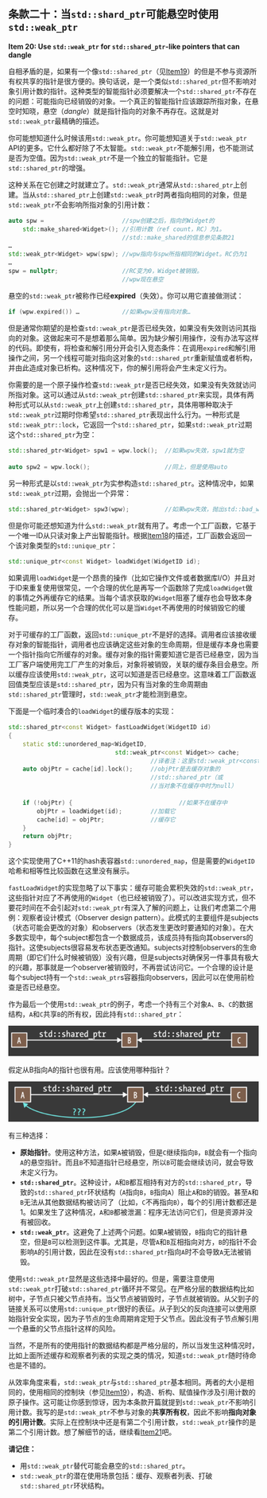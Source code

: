 ## 条款二十：当`std::shard_ptr`可能悬空时使用`std::weak_ptr`

**Item 20: Use `std::weak_ptr` for `std::shared_ptr`-like pointers that can dangle**

自相矛盾的是，如果有一个像`std::shared_ptr`（见[Item19](https://github.com/kelthuzadx/EffectiveModernCppChinese/blob/master/4.SmartPointers/item19.md)）的但是不参与资源所有权共享的指针是很方便的。换句话说，是一个类似`std::shared_ptr`但不影响对象引用计数的指针。这种类型的智能指针必须要解决一个`std::shared_ptr`不存在的问题：可能指向已经销毁的对象。一个真正的智能指针应该跟踪所指对象，在悬空时知晓，悬空（*dangle*）就是指针指向的对象不再存在。这就是对`std::weak_ptr`最精确的描述。

你可能想知道什么时候该用`std::weak_ptr`。你可能想知道关于`std::weak_ptr` API的更多。它什么都好除了不太智能。`std::weak_ptr`不能解引用，也不能测试是否为空值。因为`std::weak_ptr`不是一个独立的智能指针。它是`std::shared_ptr`的增强。

这种关系在它创建之时就建立了。`std::weak_ptr`通常从`std::shared_ptr`上创建。当从`std::shared_ptr`上创建`std::weak_ptr`时两者指向相同的对象，但是`std::weak_ptr`不会影响所指对象的引用计数：
```cpp
auto spw =                      //spw创建之后，指向的Widget的
    std::make_shared<Widget>(); //引用计数（ref count，RC）为1。
                                //std::make_shared的信息参见条款21
…
std::weak_ptr<Widget> wpw(spw); //wpw指向与spw所指相同的Widget。RC仍为1
…
spw = nullptr;                  //RC变为0，Widget被销毁。
                                //wpw现在悬空
```
悬空的`std::weak_ptr`被称作已经**expired**（失效）。你可以用它直接做测试：

```CPP
if (wpw.expired()) …            //如果wpw没有指向对象…
```
但是通常你期望的是检查`std::weak_ptr`是否已经失效，如果没有失效则访问其指向的对象。这做起来可不是想着那么简单。因为缺少解引用操作，没有办法写这样的代码。即使有，将检查和解引用分开会引入竞态条件：在调用`expired`和解引用操作之间，另一个线程可能对指向这对象的`std::shared_ptr`重新赋值或者析构，并由此造成对象已析构。这种情况下，你的解引用将会产生未定义行为。

你需要的是一个原子操作检查`std::weak_ptr`是否已经失效，如果没有失效就访问所指对象。这可以通过从`std::weak_ptr`创建`std::shared_ptr`来实现，具体有两种形式可以从`std::weak_ptr`上创建`std::shared_ptr`，具体用哪种取决于`std::weak_ptr`过期时你希望`std::shared_ptr`表现出什么行为。一种形式是`std::weak_ptr::lock`，它返回一个`std::shared_ptr`，如果`std::weak_ptr`过期这个`std::shared_ptr`为空：
```cpp
std::shared_ptr<Widget> spw1 = wpw.lock();  //如果wpw失效，spw1就为空
 											
auto spw2 = wpw.lock();                     //同上，但是使用auto
```
另一种形式是以`std::weak_ptr`为实参构造`std::shared_ptr`。这种情况中，如果`std::weak_ptr`过期，会抛出一个异常：
```cpp
std::shared_ptr<Widget> spw3(wpw);          //如果wpw失效，抛出std::bad_weak_ptr异常
```
但是你可能还想知道为什么`std::weak_ptr`就有用了。考虑一个工厂函数，它基于一个唯一ID从只读对象上产出智能指针。根据[Item18](https://github.com/kelthuzadx/EffectiveModernCppChinese/blob/master/4.SmartPointers/item19.md)的描述，工厂函数会返回一个该对象类型的`std::unique_ptr`：
```cpp
std::unique_ptr<const Widget> loadWidget(WidgetID id);
```
如果调用`loadWidget`是一个昂贵的操作（比如它操作文件或者数据库I/O）并且对于ID来重复使用很常见，一个合理的优化是再写一个函数除了完成`loadWidget`做的事情之外再缓存它的结果。当每个请求获取的`Widget`阻塞了缓存也会导致本身性能问题，所以另一个合理的优化可以是当`Widget`不再使用的时候销毁它的缓存。

对于可缓存的工厂函数，返回`std::unique_ptr`不是好的选择。调用者应该接收缓存对象的智能指针，调用者也应该确定这些对象的生命周期，但是缓存本身也需要一个指针指向它所缓存的对象。缓存对象的指针需要知道它是否已经悬空，因为当工厂客户端使用完工厂产生的对象后，对象将被销毁，关联的缓存条目会悬空。所以缓存应该使用`std::weak_ptr`，这可以知道是否已经悬空。这意味着工厂函数返回值类型应该是`std::shared_ptr`，因为只有当对象的生命周期由`std::shared_ptr`管理时，`std::weak_ptr`才能检测到悬空。

下面是一个临时凑合的`loadWidget`的缓存版本的实现：
```cpp
std::shared_ptr<const Widget> fastLoadWidget(WidgetID id)
{
    static std::unordered_map<WidgetID,
                              std::weak_ptr<const Widget>> cache;
                                        //译者注：这里std::weak_ptr<const Widget>是高亮
    auto objPtr = cache[id].lock();     //objPtr是去缓存对象的
                                        //std::shared_ptr（或
                                        //当对象不在缓存中时为null）

    if (!objPtr) {                              //如果不在缓存中
        objPtr = loadWidget(id); 		//加载它
        cache[id] = objPtr; 			//缓存它
    }
    return objPtr;
}
```

这个实现使用了C++11的hash表容器`std::unordered_map`，但是需要的`WidgetID`哈希和相等性比较函数在这里没有展示。

`fastLoadWidget`的实现忽略了以下事实：缓存可能会累积失效的`std::weak_ptr`，这些指针对应了不再使用的`Widget`（也已经被销毁了）。可以改进实现方式，但不要花时间在不会引起对`std::weak_ptr`有深入了解的问题上，让我们考虑第二个用例：观察者设计模式（Observer design pattern）。此模式的主要组件是subjects（状态可能会更改的对象）和observers（状态发生更改时要通知的对象）。在大多数实现中，每个subject都包含一个数据成员，该成员持有指向其observers的指针。这使subjects很容易发布状态更改通知。subjects对控制observers的生命周期（即它们什么时候被销毁）没有兴趣，但是subjects对确保另一件事具有极大的兴趣，那事就是一个observer被销毁时，不再尝试访问它。一个合理的设计是每个subject持有一个`std::weak_ptr`s容器指向observers，因此可以在使用前检查是否已经悬空。

作为最后一个使用`std::weak_ptr`的例子，考虑一个持有三个对象`A`、`B`、`C`的数据结构，`A`和`C`共享`B`的所有权，因此持有`std::shared_ptr`：

![item20_fig1](media/item20_fig1.png)

假定从B指向A的指针也很有用。应该使用哪种指针？

![item20_fig2](media/item20_fig2.png)

有三种选择：

- **原始指针**。使用这种方法，如果`A`被销毁，但是`C`继续指向`B`，`B`就会有一个指向`A`的悬空指针。而且`B`不知道指针已经悬空，所以`B`可能会继续访问，就会导致未定义行为。
- **`std::shared_ptr`**。这种设计，`A`和`B`都互相持有对方的`std::shared_ptr`，导致的`std::shared_ptr`环状结构（`A`指向`B`，`B`指向`A`）阻止`A`和`B`的销毁。甚至`A`和`B`无法从其他数据结构被访问了（比如，`C`不再指向`B`），每个的引用计数都还是1。如果发生了这种情况，`A`和`B`都被泄漏：程序无法访问它们，但是资源并没有被回收。
- **`std::weak_ptr`**。这避免了上述两个问题。如果`A`被销毁，`B`指向它的指针悬空，但是`B`可以检测到这件事。尤其是，尽管`A`和`B`互相指向对方，`B`的指针不会影响`A`的引用计数，因此在没有`std::shared_ptr`指向`A`时不会导致`A`无法被销毁。

使用`std::weak_ptr`显然是这些选择中最好的。但是，需要注意使用`std::weak_ptr`打破`std::shared_ptr`循环并不常见。在严格分层的数据结构比如树中，子节点只被父节点持有。当父节点被销毁时，子节点就被销毁。从父到子的链接关系可以使用`std::unique_ptr`很好的表征。从子到父的反向连接可以使用原始指针安全实现，因为子节点的生命周期肯定短于父节点。因此没有子节点解引用一个悬垂的父节点指针这样的风险。

当然，不是所有的使用指针的数据结构都是严格分层的，所以当发生这种情况时，比如上面所述缓存和观察者列表的实现之类的情况，知道`std::weak_ptr`随时待命也是不错的。

从效率角度来看，`std::weak_ptr`与`std::shared_ptr`基本相同。两者的大小是相同的，使用相同的控制块（参见[Item19](https://github.com/kelthuzadx/EffectiveModernCppChinese/blob/master/4.SmartPointers/item19.md)），构造、析构、赋值操作涉及引用计数的原子操作。这可能让你感到惊讶，因为本条款开篇就提到`std::weak_ptr`不影响引用计数。我写的是`std::weak_ptr`不参与对象的**共享所有权**，因此不影响**指向对象的引用计数**。实际上在控制块中还是有第二个引用计数，`std::weak_ptr`操作的是第二个引用计数。想了解细节的话，继续看[Item21](https://github.com/kelthuzadx/EffectiveModernCppChinese/blob/master/4.SmartPointers/item21.md)吧。

**请记住：**

- 用`std::weak_ptr`替代可能会悬空的`std::shared_ptr`。
- `std::weak_ptr`的潜在使用场景包括：缓存、观察者列表、打破`std::shared_ptr`环状结构。
